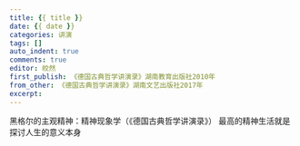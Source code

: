 ```yaml
---
title: {{ title }}
date: {{ date }}
categories: 讲演
tags: []
auto_indent: true
comments: true
editor: 皎然
first_publish: 《德国古典哲学讲演录》湖南教育出版社2010年
from_other: 《德国古典哲学讲演录》湖南文艺出版社2017年
excerpt:
---
```

黑格尔的主观精神：精神现象学（《德国古典哲学讲演录》）
最高的精神生活就是探讨人生的意义本身
